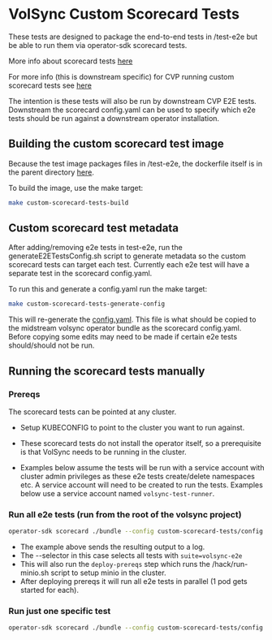 # VolSync Custom Scorecard Tests

These tests are designed to package the end-to-end tests in /test-e2e but be able
to run them via operator-sdk scorecard tests.

More info about scorecard tests [here](https://sdk.operatorframework.io/docs/testing-operators/scorecard/custom-tests/)

For more info (this is downstream specific) for CVP running custom scorecard tests see
[here](https://docs.engineering.redhat.com/display/CVP/Operator+Verification+Pipeline+Documentation#operator-custom-scorecard-tests)

The intention is these tests will also be run by downstream CVP E2E tests.  Downstream the scorecard config.yaml
can be used to specify which e2e tests should be run against a downstream operator installation.

## Building the custom scorecard test image

Because the test image packages files in /test-e2e, the dockerfile itself is in the parent directory
[here](../Dockerfile.volsync-custom-scorecard-tests).

To build the image, use the make target:

```bash
make custom-scorecard-tests-build
```

## Custom scorecard test metadata

After adding/removing e2e tests in test-e2e, run the generateE2ETestsConfig.sh script to generate metadata
so the custom scorecard tests can target each test.  Currently each e2e test will have a separate test in the
scorecard config.yaml.

To run this and generate a config.yaml run the make target:

```bash
make custom-scorecard-tests-generate-config
```

This will re-generate the [config.yaml](config.yaml).  This file is what should be copied to the midstream
volsync operator bundle as the scorecard config.yaml.  Before copying some edits may need to be made if certain
e2e tests should/should not be run.

## Running the scorecard tests manually

### Prereqs

The scorecard tests can be pointed at any cluster.

- Setup KUBECONFIG to point to the cluster you want to run against.

- These scorecard tests do not install the operator itself, so a prerequisite is that VolSync needs to be running in
  the cluster.

- Examples below assume the tests will be run with a service account with cluster admin privileges as these e2e tests
  create/delete namespaces etc.  A service account will need to be created to run the tests. Examples below use a
  service account named `volsync-test-runner`.

### Run all e2e tests (run from the root of the volsync project)

```bash
operator-sdk scorecard ./bundle --config custom-scorecard-tests/config.yaml --selector=suite=volsync-e2e -o text --wait-time=3600s --skip-cleanup=false --service-account=volsync-test-runner 2>&1 | tee /tmp/custom-scorecard-tests.log
```

- The example above sends the resulting output to a log.
- The --selector in this case selects all tests with `suite=volsync-e2e`
- This will also run the `deploy-prereqs` step which runs the /hack/run-minio.sh script to setup minio in the cluster.
- After deploying prereqs it will run all e2e tests in parallel (1 pod gets started for each).

### Run just one specific test

```bash
operator-sdk scorecard ./bundle --config custom-scorecard-tests/config.yaml --selector=test=test_restic_with_previous.yml -o text --wait-time=300s --skip-cleanup=false --service-account=volsync-test-runner
```
